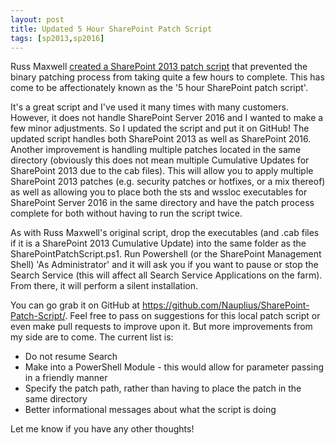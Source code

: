 ```yaml
---
layout: post
title: Updated 5 Hour SharePoint Patch Script
tags: [sp2013,sp2016]
---
```


Russ Maxwell [created a SharePoint 2013 patch script](https://blogs.msdn.microsoft.com/russmax/2013/04/01/why-sharepoint-2013-cumulative-update-takes-5-hours-to-install/) that prevented the binary patching process from taking quite a few hours to complete. This has come to be affectionately known as the '5 hour SharePoint patch script'.

It's a great script and I've used it many times with many customers. However, it does not handle SharePoint Server 2016 and I wanted to make a few minor adjustments. So I updated the script and put it on GitHub! The updated script handles both SharePoint 2013 as well as SharePoint 2016. Another improvement is handling multiple patches located in the same directory (obviously this does not mean multiple Cumulative Updates for SharePoint 2013 due to the cab files). This will allow you to apply multiple SharePoint 2013 patches (e.g. security patches or hotfixes, or a mix thereof) as well as allowing you to place both the sts and wssloc executables for SharePoint Server 2016 in the same directory and have the patch process complete for both without having to run the script twice.

As with Russ Maxwell's original script, drop the executables (and .cab files if it is a SharePoint 2013 Cumulative Update) into the same folder as the SharePointPatchScript.ps1. Run Powershell (or the SharePoint Management Shell) 'As Administrator' and it will ask you if you want to pause or stop the Search Service (this will affect all Search Service Applications on the farm). From there, it will perform a silent installation.

You can go grab it on GitHub at <https://github.com/Nauplius/SharePoint-Patch-Script/>. Feel free to pass on suggestions for this local patch script or even make pull requests to improve upon it. But more improvements from my side are to come. The current list is:

* Do not resume Search
* Make into a PowerShell Module - this would allow for parameter passing in a friendly manner
* Specify the patch path, rather than having to place the patch in the same directory
* Better informational messages about what the script is doing

Let me know if you have any other thoughts!